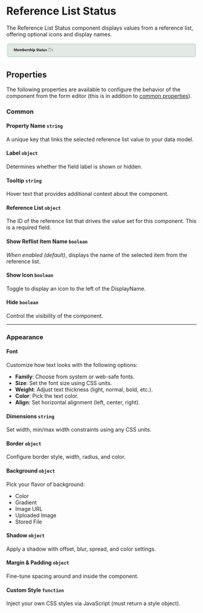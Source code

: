 # Reference List Status

The Reference List Status component displays values from a reference list, offering optional icons and display names.

![Image](../data-display/images/refliststatus1.png)

## Properties

The following properties are available to configure the behavior of the component from the form editor (this is in addition to [common properties](/docs/front-end-basics/form-components/common-component-properties)).

### Common
#### Property Name `string`
A unique key that links the selected reference list value to your data model.

#### Label `object`
Determines whether the field label is shown or hidden.

#### Tooltip `string`
Hover text that provides additional context about the component.

#### Reference List `object`
The ID of the reference list that drives the value set for this component. This is a required field.

#### Show Reflist Item Name `boolean`
*When enabled (default)*, displays the name of the selected item from the reference list.

#### Show Icon `boolean`
Toggle to display an icon to the left of the DisplayName.

#### Hide `boolean`
Control the visibility of the component.

___

### Appearance
#### Font
Customize how text looks with the following options:
- **Family**: Choose from system or web-safe fonts.
- **Size**: Set the font size using CSS units.
- **Weight**: Adjust text thickness (light, normal, bold, etc.).
- **Color**: Pick the text color.
- **Align**: Set horizontal alignment (left, center, right).

#### Dimensions `string`
Set width, min/max width constraints using any CSS units.

#### Border `object`
Configure border style, width, radius, and color.

#### **Background** ``object``

Pick your flavor of background:

- Color
- Gradient
- Image URL
- Uploaded Image
- Stored File

#### Shadow `object`
Apply a shadow with offset, blur, spread, and color settings.

#### Margin & Padding `object`
Fine-tune spacing around and inside the component.

#### Custom Style `function`
Inject your own CSS styles via JavaScript (must return a style object).




